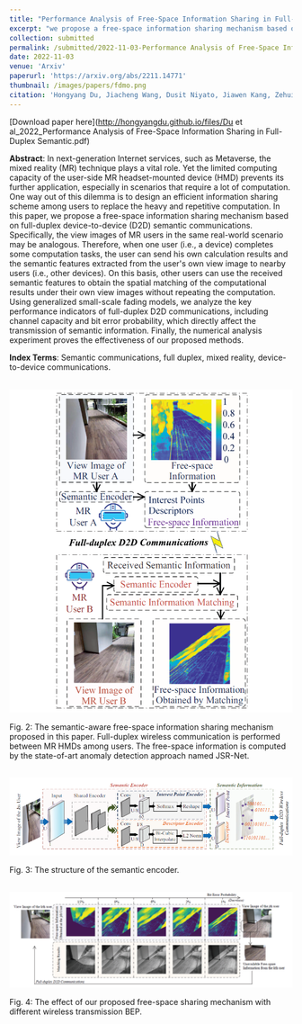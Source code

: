 ```yaml
---
title: "Performance Analysis of Free-Space Information Sharing in Full-Duplex Semantic Communications"
excerpt: "we propose a free-space information sharing mechanism based on full-duplex device-to-device (D2D) semantic communications. Specifically, the view images of MR users in the same real-world scenario may be analogous. Therefore, when one user (i.e., a device) completes some computation tasks, the user can send his own calculation results and the semantic features extracted from the user's own view image to nearby users (i.e., other devices). On this basis, other users can use the received semantic features to obtain the spatial matching of the computational results under their own view images without repeating the computation."
collection: submitted
permalink: /submitted/2022-11-03-Performance Analysis of Free-Space Information Sharing in Full-Duplex Semantic Communications
date: 2022-11-03
venue: 'Arxiv'
paperurl: 'https://arxiv.org/abs/2211.14771'
thumbnail: /images/papers/fdmo.png
citation: 'Hongyang Du, Jiacheng Wang, Dusit Niyato, Jiawen Kang, Zehui Xiong, Dong In Kim, and Boon Hee Soong. "Performance Analysis of Free-Space Information Sharing in Full-Duplex Semantic Communications." arXiv preprint arXiv:2211.14771 (2022).'
---
```


[Download paper here](http://hongyangdu.github.io/files/Du et al_2022_Performance Analysis of Free-Space Information Sharing in Full-Duplex Semantic.pdf)

**Abstract**: In next-generation Internet services, such as Metaverse, the mixed reality (MR) technique plays a vital role. Yet the limited computing capacity of the user-side MR headset-mounted device (HMD) prevents its further application, especially in scenarios that require a lot of computation. One way out of this dilemma is to design an efficient information sharing scheme among users to replace the heavy and repetitive computation. In this paper, we propose a free-space information sharing mechanism based on full-duplex device-to-device (D2D) semantic communications. Specifically, the view images of MR users in the same real-world scenario may be analogous. Therefore, when one user (i.e., a device) completes some computation tasks, the user can send his own calculation results and the semantic features extracted from the user's own view image to nearby users (i.e., other devices). On this basis, other users can use the received semantic features to obtain the spatial matching of the computational results under their own view images without repeating the computation. Using generalized small-scale fading models, we analyze the key performance indicators of full-duplex D2D communications, including channel capacity and bit error probability, which directly affect the transmission of semantic information. Finally, the numerical analysis experiment proves the effectiveness of our proposed methods. 

**Index Terms**: Semantic communications, full duplex, mixed reality, device-to-device communications.

<br/><img src='/images/papers/fdmo.png' width = "700">

Fig. 2: The semantic-aware free-space information sharing mechanism proposed in this paper. Full-duplex wireless communication is performed between MR HMDs among users. The free-space information is computed by the state-of-art anomaly detection approach named JSR-Net.

<br/><img src='/images/papers/fden.png' width = "700">

Fig. 3: The structure of the semantic encoder.

<br/><img src='/images/papers/fdnum.png' width = "700">

Fig. 4: The effect of our proposed free-space sharing mechanism with different wireless transmission BEP.
